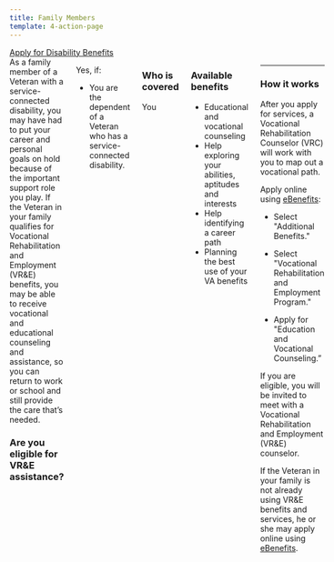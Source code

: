 ```yaml
---
title: Family Members
template: 4-action-page
---
```


<div class="main" role="main" markdown="0">

<div class="action-bar">
  <div class="row">
    <div class="small-12 columns">
      <a class="usa-button-primary va-button-primary" href="/disability-benefits/apply-for-benefits/">Apply for Disability Benefits</a>
    </div>
  </div>
</div>

<div class="section one" markdown="0">
<div class="primary" markdown="0">
<div class="row" markdown="0">
<div class="small-12 medium-8 columns">


<div markdown="1">
As a family member of a Veteran with a service-connected disability, you may have had to put your career and personal goals on hold because of the important support role you play. If the Veteran in your family qualifies for Vocational Rehabilitation and Employment (VR&amp;E) benefits, you may be able to receive vocational and educational counseling and assistance, so you can return to work or school and still provide the care that’s needed. 

### Are you eligible for VR&E assistance? 

</div>


<div class="call-out" markdown="1">

Yes, if: 

- You are the dependent of a Veteran who has a service-connected disability.

</div>

<div markdown="1">

### Who is covered
You 

</div>

<div markdown="1">

### Available benefits

- Educational and vocational counseling
- Help exploring your abilities, aptitudes and interests
- Help identifying a career path 
- Planning the best use of your VA benefits 

</div>

<div markdown="1">

---------------------------------------------

### How it works
 After you apply for services, a Vocational Rehabilitation Counselor (VRC) will work with you to map out a vocational path. 
 
Apply online using [eBenefits](https://www.ebenefits.va.gov/ebenefits/about/feature?feature=disability-compensation):

- Select "Additional Benefits." 

- Select "Vocational Rehabilitation and Employment Program." 

- Apply for "Education and Vocational Counseling.”

If you are eligible, you will be invited to meet with a Vocational Rehabilitation and Employment (VR&E) counselor. 

If the Veteran in your family is not already using VR&E benefits and services, he or she may apply online using [eBenefits](https://www.ebenefits.va.gov/ebenefits/about/feature?feature=disability-compensation).

</div>

</div>
</div>
</div>
</div>

